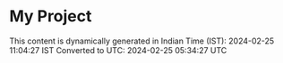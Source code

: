 # My Project

This content is dynamically generated in Indian Time (IST): 2024-02-25 11:04:27 IST
Converted to UTC: 2024-02-25 05:34:27 UTC
